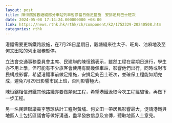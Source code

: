 ```yaml
---
layout: post
title: 陳恒鑌冀觀塘綫部分車站列車暫停當日做足措施　安排足夠巴士班次
date: 2024-05-08 17:14:24.000000000 +08:00
link: https://news.rthk.hk/rthk/ch/component/k2/1752329-20240508.htm
categories: rthk
---
```


港鐵需要更新鐵路設施，在7月28日星期日，觀塘綫來往太子、旺角、油麻地及至何文田站的列車服務暫停。

立法會交通事務委員會主席、民建聯的陳恒鑌表示，雖然工程在星期日進行，學生亦不用上學，但可能有不少旅客會使用有關幾個車站，影響他們出行，同時或對市民構成影響，希望港鐵事前做足措施，安排足夠巴士班次，並確保工程能如期完成，避免7月29日影響市民上班，否則影響極大。

陳恒鑌相信港鐵其他路綫亦要做類似工程，希望港鐵汲取今次工程經驗後，再做下一步工程。

另一名民建聯議員李慧琼估計工程對黃埔、何文田一帶居民影響最大，促請港鐵與地區人士包括區議會等做好溝通，盡早發放信息及宣傳，聽取地區人士意見。
